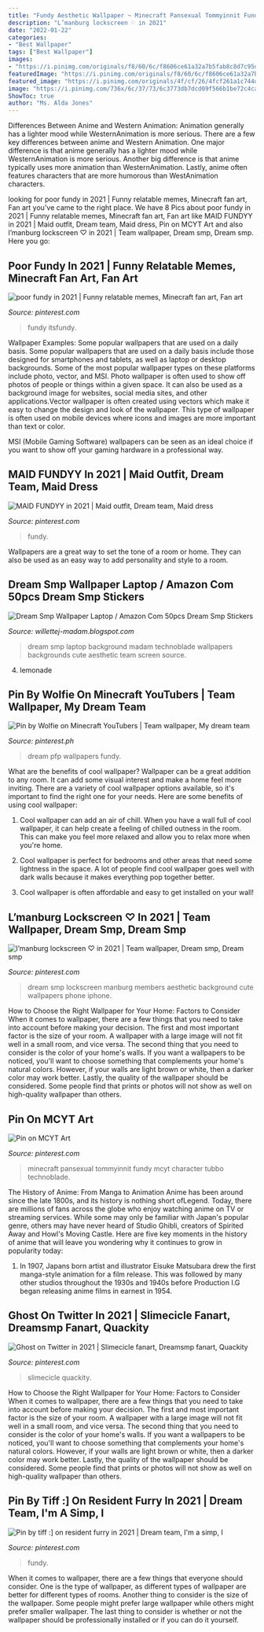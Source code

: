 ```yaml
---
title: "Fundy Aesthetic Wallpaper ~ Minecraft Pansexual Tommyinnit Fundy Mcyt Character Tubbo Technoblade"
description: "L’manburg lockscreen ♡ in 2021"
date: "2022-01-22"
categories:
- "Best Wallpaper"
tags: ["Best Wallpaper"]
images:
- "https://i.pinimg.com/originals/f8/60/6c/f8606ce61a32a7b5fab8c8d7c95d03e9.png"
featuredImage: "https://i.pinimg.com/originals/f8/60/6c/f8606ce61a32a7b5fab8c8d7c95d03e9.png"
featured_image: "https://i.pinimg.com/originals/4f/cf/26/4fcf261a1c744d0e46e838ffa54536eb.jpg"
image: "https://i.pinimg.com/736x/6c/37/73/6c3773db7dcd09f566b1be72c4ca7501.jpg"
ShowToc: true
author: "Ms. Alda Jones"
---
```



Differences Between Anime and Western Animation: Animation generally has a lighter mood while WesternAnimation is more serious.
There are a few key differences between anime and Western Animation. One major difference is that anime generally has a lighter mood while WesternAnimation is more serious. Another big difference is that anime typically uses more animation than WesternAnimation. Lastly, anime often features characters that are more humorous than WestAnimation characters.

	

		
looking for poor fundy in 2021 | Funny relatable memes, Minecraft fan art, Fan art you've came to the right place. We have 8 Pics about poor fundy in 2021 | Funny relatable memes, Minecraft fan art, Fan art like MAID FUNDYY in 2021 | Maid outfit, Dream team, Maid dress, Pin on MCYT Art and also l’manburg lockscreen ♡ in 2021 | Team wallpaper, Dream smp, Dream smp. Here you go:
		
    
## Poor Fundy In 2021 | Funny Relatable Memes, Minecraft Fan Art, Fan Art

<img loading=lazy src="https://i.pinimg.com/736x/58/e9/a2/58e9a27df3e17dff7639a6ea902a94ee.jpg" onerror="this.onerror=null;this.src='https://tse2.mm.bing.net/th?id=OIP.lcLMQjKykagySZwV-NzutQHaHc&amp;pid=15.1';" alt="poor fundy in 2021 | Funny relatable memes, Minecraft fan art, Fan art">

_Source: pinterest.com_

>fundy itsfundy. 

	

Wallpaper Examples: Some popular wallpapers that are used on a daily basis.
Some popular wallpapers that are used on a daily basis include those designed for smartphones and tablets, as well as laptop or desktop backgrounds. Some of the most popular wallpaper types on these platforms include photo, vector, and MSI. 
Photo wallpaper is often used to show off photos of people or things within a given space. It can also be used as a background image for websites, social media sites, and other applications.Vector wallpaper is often created using vectors which make it easy to change the design and look of the wallpaper. This type of wallpaper is often used on mobile devices where icons and images are more important than text or color. 

MSI (Mobile Gaming Software) wallpapers can be seen as an ideal choice if you want to show off your gaming hardware in a professional way.

    
## MAID FUNDYY In 2021 | Maid Outfit, Dream Team, Maid Dress

<img loading=lazy src="https://i.pinimg.com/originals/4f/cf/26/4fcf261a1c744d0e46e838ffa54536eb.jpg" onerror="this.onerror=null;this.src='https://tse3.mm.bing.net/th?id=OIP.cv0GzqG6qbJI7JNb-12zWQHaHy&amp;pid=15.1';" alt="MAID FUNDYY in 2021 | Maid outfit, Dream team, Maid dress">

_Source: pinterest.com_

>fundy. 

	

Wallpapers are a great way to set the tone of a room or home. They can also be used as an easy way to add personality and style to a room.

    
## Dream Smp Wallpaper Laptop / Amazon Com 50pcs Dream Smp Stickers

<img loading=lazy src="https://i.pinimg.com/originals/f8/60/6c/f8606ce61a32a7b5fab8c8d7c95d03e9.png" onerror="this.onerror=null;this.src='https://tse3.mm.bing.net/th?id=OIP.BBxQqO-Zf811lVF40aUmKQHaEK&amp;pid=15.1';" alt="Dream Smp Wallpaper Laptop / Amazon Com 50pcs Dream Smp Stickers">

_Source: willettej-madam.blogspot.com_

>dream smp laptop background madam technoblade wallpapers backgrounds cute aesthetic team screen source. 

	

4. lemonade 

    
## Pin By Wolfie On Minecraft YouTubers | Team Wallpaper, My Dream Team

<img loading=lazy src="https://i.pinimg.com/236x/1a/0d/c9/1a0dc9951262fa284ba112380985e4ec.jpg?nii=t" onerror="this.onerror=null;this.src='https://tse2.mm.bing.net/th?id=OIP.xqS2We9Dwka6pL8vVp-KqwAAAA&amp;pid=15.1';" alt="Pin by Wolfie on Minecraft YouTubers | Team wallpaper, My dream team">

_Source: pinterest.ph_

>dream pfp wallpapers fundy. 

	

What are the benefits of cool wallpaper?
Wallpaper can be a great addition to any room. It can add some visual interest and make a home feel more inviting. There are a variety of cool wallpaper options available, so it's important to find the right one for your needs. Here are some benefits of using cool wallpaper: 
1. Cool wallpaper can add an air of chill. When you have a wall full of cool wallpaper, it can help create a feeling of chilled outness in the room. This can make you feel more relaxed and allow you to relax more when you're home. 

2. Cool wallpaper is perfect for bedrooms and other areas that need some lightness in the space. A lot of people find cool wallpaper goes well with dark walls because it makes everything pop together better. 

3. Cool wallpaper is often affordable and easy to get installed on your wall!

    
## L’manburg Lockscreen ♡ In 2021 | Team Wallpaper, Dream Smp, Dream Smp

<img loading=lazy src="https://i.pinimg.com/736x/bd/d5/cf/bdd5cf37d58311b8e75528a5b0430af4.jpg" onerror="this.onerror=null;this.src='https://tse4.mm.bing.net/th?id=OIP.lgcUte5svWgNh9txcydImAHaQA&amp;pid=15.1';" alt="l’manburg lockscreen ♡ in 2021 | Team wallpaper, Dream smp, Dream smp">

_Source: pinterest.com_

>dream smp lockscreen manburg members aesthetic background cute wallpapers phone iphone. 

	

How to Choose the Right Wallpaper for Your Home: Factors to Consider
When it comes to wallpaper, there are a few things that you need to take into account before making your decision. The first and most important factor is the size of your room. A wallpaper with a large image will not fit well in a small room, and vice versa. 
The second thing that you need to consider is the color of your home's walls. If you want a wallpapers to be noticed, you'll want to choose something that complements your home's natural colors. However, if your walls are light brown or white, then a darker color may work better. 
Lastly, the quality of the wallpaper should be considered. Some people find that prints or photos will not show as well on high-quality wallpaper than others.

    
## Pin On MCYT Art

<img loading=lazy src="https://i.pinimg.com/736x/6c/37/73/6c3773db7dcd09f566b1be72c4ca7501.jpg" onerror="this.onerror=null;this.src='https://tse3.mm.bing.net/th?id=OIP.xx8xBT7H6xkraSyQUcSDqgHaHa&amp;pid=15.1';" alt="Pin on MCYT Art">

_Source: pinterest.com_

>minecraft pansexual tommyinnit fundy mcyt character tubbo technoblade. 

	

The History of Anime: From Manga to Animation
Anime has been around since the late 1800s, and its history is nothing short ofLegend. Today, there are millions of fans across the globe who enjoy watching anime on TV or streaming services. While some may only be familiar with Japan's popular genre, others may have never heard of Studio Ghibli, creators of Spirited Away and Howl's Moving Castle. Here are five key moments in the history of anime that will leave you wondering why it continues to grow in popularity today:
1) In 1907, Japans born artist and illustrator Eisuke Matsubara drew the first manga-style animation for a film release. This was followed by many other studios throughout the 1930s and 1940s before Production I.G began releasing anime films in earnest in 1954.

    
## Ghost On Twitter In 2021 | Slimecicle Fanart, Dreamsmp Fanart, Quackity

<img loading=lazy src="https://i.pinimg.com/236x/31/96/2d/31962d0657fcdc0e48385e033691e21a.jpg?nii=t" onerror="this.onerror=null;this.src='https://tse4.mm.bing.net/th?id=OIP.PYAWUVCFTc4BUOf2ul88iAAAAA&amp;pid=15.1';" alt="Ghost on Twitter in 2021 | Slimecicle fanart, Dreamsmp fanart, Quackity">

_Source: pinterest.com_

>slimecicle quackity. 

	

How to Choose the Right Wallpaper for Your Home: Factors to Consider
When it comes to wallpaper, there are a few things that you need to take into account before making your decision. The first and most important factor is the size of your room. A wallpaper with a large image will not fit well in a small room, and vice versa. 
The second thing that you need to consider is the color of your home's walls. If you want a wallpapers to be noticed, you'll want to choose something that complements your home's natural colors. However, if your walls are light brown or white, then a darker color may work better. 
Lastly, the quality of the wallpaper should be considered. Some people find that prints or photos will not show as well on high-quality wallpaper than others.

    
## Pin By Tiff :] On Resident Furry In 2021 | Dream Team, I&#039;m A Simp, I

<img loading=lazy src="https://i.pinimg.com/originals/c6/70/4d/c6704d1bc60d6631a92a7d0db01ad9ff.jpg" onerror="this.onerror=null;this.src='https://tse2.mm.bing.net/th?id=OIP.Rd0HD2fdCeIlw0Oa48ShEQHaHS&amp;pid=15.1';" alt="Pin by tiff :] on resident furry in 2021 | Dream team, I&#039;m a simp, I">

_Source: pinterest.com_

>fundy. 

	

When it comes to wallpaper, there are a few things that everyone should consider. One is the type of wallpaper, as different types of wallpaper are better for different types of rooms. Another thing to consider is the size of the wallpaper. Some people might prefer large wallpaper while others might prefer smaller wallpaper. The last thing to consider is whether or not the wallpaper should be professionally installed or if you can do it yourself.

